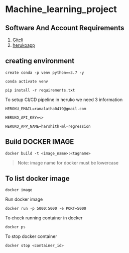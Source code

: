 # Machine_learning_project


## Software And Account Requirements

1. [Gitcli](https://git-scm.com/book/en/v2/Getting-Started-The-Command-Line)
2. [herukoapp](https://www.heroku.com/)


## creating environment 
```
create conda -p venv python==3.7 -y
```
```
conda activate venv
```
```
pip install -r requirements.txt
```
To setup CI/CD pipeline in heruko we need 3 information

```
HEROKU_EMAIL=ramalatha0419@gmail.com
```
```
HERUKO_API_KEY=<>
```
```
HERUKO_APP_NAME=harshith-ml-regression
```
## Build DOCKER IMAGE
```
docker build -t <image_name>:<tagname>
```
>Note: image name for docker must be lowercase

## To list docker image
```
docker image
```

Run docker image
```
docker run -p 5000:5000 -e PORT=5000 
```


To check running container in docker
```
docker ps
```


To stop docker container
```
docker stop <container_id>
```
